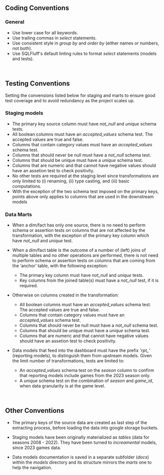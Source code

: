 ## Coding Conventions 

### General 

* Use lower case for all keywords.
* Use trailing commas in *select* statements.
* Use consistent style in *group by* and *order by* (either names or numbers, not both).
* Use SQLFluff's default linting rules to format *select* statements (models and tests).

<p> <br>

## Testing Conventions

Setting the convensions listed below for staging and marts to ensure good test coverage and 
to avoid redundancy as the project scales up.

### Staging models 

* The primary key source column must have *not_null* and *unique* schema tests.
* All boolean columns must have an *accepted_values* schema test. The accepted values are true and false.
* Columns that contain category values must have an *accepted_values* schema test.
* Columns that should never be null must have a *not_null* schema test.
* Columns that should be unique must have a *unique* schema test.
* Columns that are numeric and that cannot have negative values should have an assetion test to check positivity.
* No other tests are required at the staging level since transformations are only limited to (i) renaming, (ii) type casting, and (iii) basic computations.
* With the exception of the two schema test imposed on the primary keys, points above only applies to columns that are used in the downstream models

### Data Marts

* When a dim/fact has only one source, there is no need to perform schema or assertion tests on columns that 
  are not affected by the transformation, with the exception of the primary key column which have *not_null* and *unique* test.

* When a dim/fact table is the outcome of a number of (left) joins of multiple tables and no other operations are 
  performed, there is not need to perform schema or assertion tests on columns that are coming from the ‘anchor’ table, 
  with the following exception:
  * The primary key column must have *not_null* and *unique* tests.
  * Key columns from the joined table(s) must have a *not_null* test, if it is required.

* Otherwise on columns created in the transformation:
    * All boolean columns must have an *accepted_values* schema test. The accepted values are true and false.
    * Columns that contain category values must have an *accepted_values* schema test.
    * Columns that should never be null must have a *not_null* schema test.
    * Columns that should be unique must have a *unique* schema test.
    * Columns that are numeric and that cannot have negative values should have an assetion test to check positivity.

* Data models that feed into the dashboard must have the prefix *'rpt_'* (reporting models), to distinguish them from upstream models. 
  Given the limit number of transformations, tests are limited to:
    * An *accepted_values* schema test on the *season* column to confirm that reporting models include games from the 2023 season only.
    * A *unique* schema test on the combination of *season* and *game_id*, when data granularity is at the game level.

<p> <br>

## Other Conventions 

* The primary keys of the source data are created as last step of the extracting process, before loading the data into google storage buckets.

* Staging models have been originally materialized as *tables* (data for seasons 2008 - 2022). They have been turned to *increamental* models, since 2023 games data.

* Data models documentation is saved in a separate subfolder (*docs*) within the *models* directory and its structure mirrors the *marts* one to help the navigation. 
